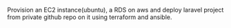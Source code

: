 Provision an EC2 instance(ubuntu), a RDS on aws and
deploy laravel project from private github repo on it
using terraform and ansible. 
